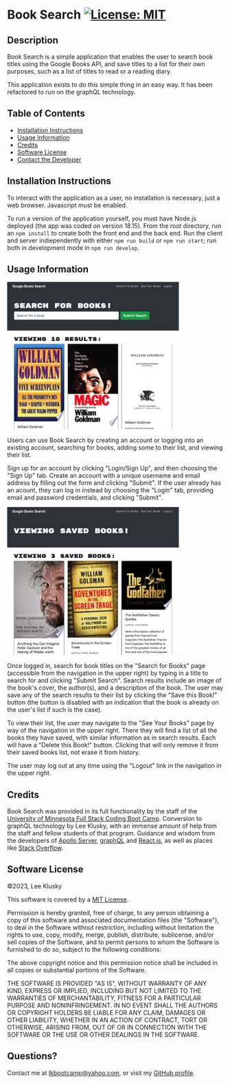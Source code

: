 # Book Search [![License: MIT](https://img.shields.io/badge/License-MIT-yellow.svg)](https://opensource.org/licenses/MIT)

## Description

Book Search is a simple application that enables the user to search book titles using the Google Books API, and save titles to a list for their own purposes, such as a list of titles to read or a reading diary.

This application exists to do this simple thing in an easy way. It has been refactored to run on the graphQL technology.

## Table of Contents

- [Installation Instructions](#installation-instructions)
- [Usage Information](#usage-information)
- [Credits](#credits)
- [Software License](#software-license)
- [Contact the Developer](#contact-the-developer)

## Installation Instructions

To interact with the application as a user, no installation is necessary, just a web browser. Javascript must be enabled.

To run a version of the application yourself, you must have Node.js deployed (the app was coded on version 18.15). From the root directory, run an `npm install` to create both the front end and the back end. Run the client and server indiependently with either `npm run build` or `npm run start`; run both in development mode in `npm run develop`.

## Usage Information

<img src="./Assets/Book-Search-screenshot-1.png" width="400" />

Users can use Book Search by creating an account or logging into an existing account, searching for books, adding some to their list, and viewing their list.

Sign up for an account by clicking "Login/Sign Up", and then choosing the "Sign Up" tab. Create an account with a unique username and email address by filling out the form and clicking "Submit". If the user already has an acount, they can log in instead by choosing the "Login" tab, providing email and password credentials, and clicking "Submit".

<img src="./Assets/Book-Search-screenshot-2.png" width="400" />

Once logged in, search for book titles on the "Search for Books" page (accessible from the navigation in the upper right) by typing in a title to search for and clicking "Submit Search". Search results include an image of the book's cover, the author(s), and a description of the book. The user may save any of the search results to their list by clicking the "Save this Book!" button (the button is disabled with an indication that the book is already on the user's list if such is the case).

To view their list, the user may navigate to the "See Your Books" page by way of the navigation in the upper right. There they will find a list of all the books they have saved, with similar information as in search results. Each will have a "Delete this Book!" button. Clicking that will only remove it from their saved books list, not erase it from history.

The user may log out at any time using the "Logout" link in the navigation in the upper right.

## Credits

Book Search was provided in its full functionality by the staff of the [University of Minnesota Full Stack Coding Boot Camp](https://bootcamp.umn.edu/coding/). Conversion to graphQL technology by Lee Klusky, with an immense amount of help from the staff and fellow students of that program. Guidance and wisdom from the developers of [Apollo Server](https://www.apollographql.com/docs/apollo-server/), [graphQL](https://graphql.org) and [React.js](https://react.dev), as well as places like [Stack Overflow](https://www.stackoverflow.com).

## Software License

©2023, Lee Klusky

This software is covered by a [MIT License](https://opensource.org/licenses/MIT).

Permission is hereby granted, free of charge, to any person obtaining a copy of this software and associated documentation files (the "Software"), to deal in the Software without restriction, including without limitation the rights to use, copy, modify, merge, publish, distribute, sublicense, and/or sell copies of the Software, and to permit persons to whom the Software is furnished to do so, subject to the following conditions:

The above copyright notice and this permission notice shall be included in all copies or substantial portions of the Software.

THE SOFTWARE IS PROVIDED "AS IS", WITHOUT WARRANTY OF ANY KIND, EXPRESS OR IMPLIED, INCLUDING BUT NOT LIMITED TO THE WARRANTIES OF MERCHANTABILITY, FITNESS FOR A PARTICULAR PURPOSE AND NONINFRINGEMENT. IN NO EVENT SHALL THE AUTHORS OR COPYRIGHT HOLDERS BE LIABLE FOR ANY CLAIM, DAMAGES OR OTHER LIABILITY, WHETHER IN AN ACTION OF CONTRACT, TORT OR OTHERWISE, ARISING FROM, OUT OF OR IN CONNECTION WITH THE SOFTWARE OR THE USE OR OTHER DEALINGS IN THE SOFTWARE.

## Questions?

Contact me at <a href="mailto:lkbootcamp@yahoo.com">lkbootcamp@yahoo.com</a>, or visit my [GitHub profile](https://www.github.com/lkalliance).
